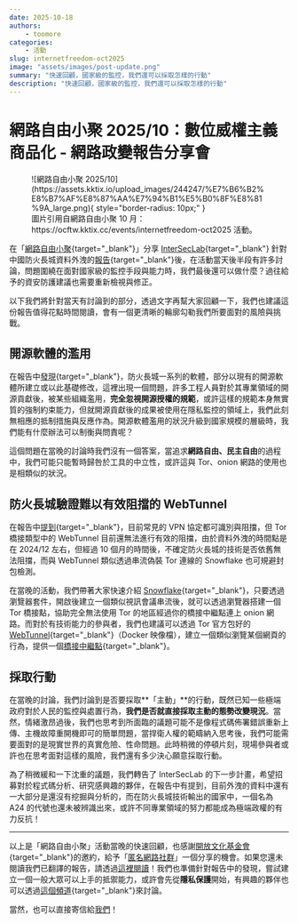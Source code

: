 ```yaml
---
date: 2025-10-18
authors:
    - toomore
categories:
    - 活動
slug: internetfreedom-oct2025
image: "assets/images/post-update.png"
summary: "快速回顧，國家級的監控，我們還可以採取怎樣的行動"
description: "快速回顧，國家級的監控，我們還可以採取怎樣的行動"
---
```


# 網路自由小聚 2025/10：數位威權主義商品化 - 網路政變報告分享會

<figure markdown="span">
  ![網路自由小聚 2025/10](https://assets.kktix.io/upload_images/244247/%E7%B6%B2%E8%B7%AF%E8%87%AA%E7%94%B1%E5%B0%8F%E8%81%9A_large.png){ style="border-radius: 10px;" }
  <figcaption>圖片引用自網路自由小聚 10 月：https://ocftw.kktix.cc/events/internetfreedom-oct2025 活動。</figcaption>
</figure>

在「[網路自由小聚](https://ocftw.kktix.cc/events/internetfreedom-oct2025){target="_blank"}」分享 [InterSecLab](https://interseclab.org/){target="_blank"} 針對中國防火長城資料外洩的[報告](../../report/index.md){target="_blank"}後，在活動當天後半段有許多討論，問題圍繞在面對國家級的監控手段與能力時，我們最後還可以做什麼？過往給予的資安防護建議也需要重新檢視與修正。

以下我們將針對當天有討論到的部分，透過文字再幫大家回顧一下，我們也建議這份報告值得花點時間閱讀，會有一個更清晰的輪廓勾勒我們所要面對的風險與挑戰。

<!-- more -->

## 開源軟體的濫用

在報告中[發現](../../report/interseclab-the-internet-coup/index_2.md){target="_blank"}，防火長城一系列的軟體，部分以現有的開源軟體所建立或以此基礎修改，這裡出現一個問題，許多工程人員對於其專業領域的開源貢獻後，被某些組織濫用，**完全忽視開源授權的規範**，或許這樣的規範本身無實質的強制約束能力，但就開源貢獻後的成果被使用在隱私監控的領域上，我們此刻無相應的抵制措施與反應作為。開源軟體濫用的狀況升級到國家規模的層級時，我們能有什麼辦法可以制衡與問責呢？

這個問題在當晚的討論時我們沒有一個答案，當追求**網路自由、民主自由**的過程中，我們可能只能暫時歸咎於工具的中立性，或許這與 Tor、onion 網路的使用也是相類似的狀況。

## 防火長城驗證難以有效阻擋的 WebTunnel

在報告中[提到](../../report/interseclab-the-internet-coup/index_7.md){target="_blank"}，目前常見的 VPN 協定都可識別與阻擋，但 Tor 橋接類型中的 WebTunnel 目前還無法進行有效的阻擋，由於資料外洩的時間點是在 2024/12 左右，但經過 10 個月的時間後，不確定防火長城的技術是否依舊無法阻擋，而與 WebTunnel 類似透過串流偽裝 Tor 連線的 Snowflake 也可規避封包檢測。

在當晚的活動，我們帶著大家快速介紹 [Snowflake](../../tor-snowflake.md){target="_blank"}，只要透過瀏覽器套件，開啟後建立一個類似視訊會議串流後，就可以透過瀏覽器搭建一個 Tor 橋接點，協助完全無法使用 Tor 的地區經過你的橋接中繼點連上 onion 網路。而對於有技術能力的參與者，我們也建議可以透過 Tor 官方包好的 [WebTunnel](community.torproject.org/relay/setup/webtunnel/docker/){target="_blank"}（Docker 映像檔），建立一個類似瀏覽某個網頁的行為，提供一個[橋接中繼點](../../what-is-tor.md){target="_blank"}。

## 採取行動

在當晚的討論，我們討論到是否要採取**「主動」**的行動，既然已知一些極端政府對於人民的監控與處置行為，**我們是否就直接採取主動的態勢改變現況**。當然，情緒激昂過後，我們也思考到所面臨的議題可能不是像程式碼佈署錯誤重新上傳、主機故障重開機即可的簡單問題，當捍衛人權的範疇納入思考後，我們可能需要面對的是現實世界的真實危險、性命問題。此時稍微的停頓片刻，現場參與者或許也在思考面對這樣的風險，我們還有多少決心願意採取行動。

為了稍微緩和一下沈重的議題，我們轉告了 InterSecLab 的下一步計畫，希望招募對於程式碼分析、研究感興趣的夥伴，在報告中有提到，目前外洩的資料中還有一大部分是還沒有挖掘與分析的，而在防火長城技術輸出的國家中，一個名為 A24 的代號也還未被辨識出來，或許不同專業領域的努力都能成為極端政權的有力反抗！

---

以上是「網路自由小聚」活動當晚的快速回顧，也感謝[開放文化基金會](https://ocf.tw/){target="_blank"}的邀約，給予「[匿名網路社群](../../about/index.md)」一個分享的機會。如果您還未閱讀我們已翻譯的報告，請透過[這裡閱讀](../../report/index.md)！我們也準備針對報告中的發現，嘗試建立一個一般大眾可以上手的抵禦能力，或許會先從**隱私保護**開始，有興趣的夥伴也可以透過[這個頻道](https://matrix.to/#/#interseclab-the-internet-coup:im.anoni.net){target="_blank"}來討論。

當然，也可以直接寄信給[我們](../../about/index.md)！
